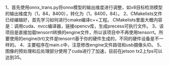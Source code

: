 1、首先使用onnx_trans.py将onnx模型的输出维度进行调整，如v8目标检测模型的输出维度为（1，84，8400），转化为（1，8400，84）。
2、CMakelists文件已经编辑好，首先学习如何进行cmake编译c++工程。
CMakelists里面大概内容是：调用cuda、nvcc编译器，链接opencv库，生成precess可执行文件。
3、该项目是直接加载tensorrt转换的engine文件，所以该项目中不再使用tensorrt。所要使用的engine(trt)文件是tensorrt基于你的硬件生成的，不同的硬件设备是不一样的。
4、主要程序在main.c中，注意修改engine文件路径和usb摄像头ID。
5、图像的预处理和后处理部分使用了cuda进行了加速，目前在jetson tx2上fps可以达到35。

